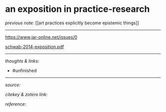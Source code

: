 # an exposition in practice-research

_previous note:_ [[art practices explicitly become epistemic things]]

---



<https://www.jar-online.net/issues/0>

[schwab-2014-exposition.pdf](hook://file/pTXHBnTLr?p=RHJvcGJveC9iaWJsaW9ncmFwaHkgcGRmcw==&n=schwab-2014-exposition.pdf)

---

_thoughts & links:_



- #unfinished 

---

_source:_ 

_citekey & zotero link:_ 

_reference:_ 


